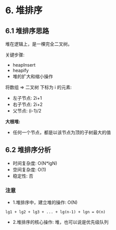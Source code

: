 # 6. 堆排序

## 6.1 堆排序思路
堆在逻辑上，是一棵完全二叉树。

关键步骤:
* heapInsert
* heapify
* 堆的扩大和缩小操作

将数组 => 二叉树
下标为 i 的元素:
* 左子节点: 2i+1
* 右子节点: 2i+2
* 父节点: (i-1)/2

**大根堆:**
* 任何一个节点，都是以该节点为顶的子树最大的值

## 6.2 堆排序分析
* 时间复杂度: O(N*lgN)
* 空间复杂度: O(1)
* 稳定性: 否

### 注意
* 1.堆排序中，建立堆的操作: O(N)

```text
lg1 + lg2 + lg3 + ... + lg(n-1) + lgn = O(n)
```

* 2.堆排序的核心操作: 堆，也可以说是优先级队列